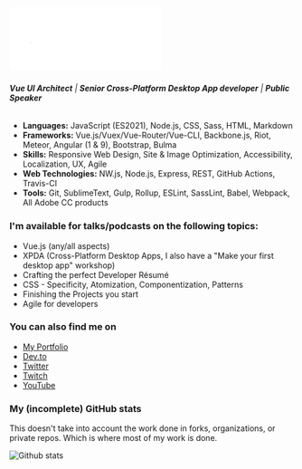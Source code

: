 <img src="https://raw.githubusercontent.com/TheJaredWilcurt/TheJaredWilcurt/master/TheJaredWilcurt.png" alt="The Jared Wilcurt logo" width="268" height="111">


###### ***Vue UI Architect*** | ***Senior Cross-Platform Desktop App developer*** | ***Public Speaker***

* **Languages:** JavaScript (ES2021), Node.js, CSS, Sass, HTML, Markdown
* **Frameworks:** Vue.js/Vuex/Vue-Router/Vue-CLI, Backbone.js, Riot, Meteor, Angular (1 & 9), Bootstrap, Bulma
* **Skills:** Responsive Web Design, Site & Image Optimization, Accessibility, Localization, UX, Agile
* **Web Technologies:** NW.js, Node.js, Express, REST, GitHub Actions, Travis-CI
* **Tools:** Git, SublimeText, Gulp, Rollup, ESLint, SassLint, Babel, Webpack, All Adobe CC products


### I'm available for talks/podcasts on the following topics:

* Vue.js (any/all aspects)
* XPDA (Cross-Platform Desktop Apps, I also have a "Make your first desktop app" workshop)
* Crafting the perfect Developer Résumé
* CSS - Specificity, Atomization, Componentization, Patterns
* Finishing the Projects you start
* Agile for developers


### You can also find me on

* [My Portfolio](https://TheJaredWilcurt.com)
* [Dev.to](https://dev.to/TheJaredWilcurt)
* [Twitter](https://twitter.com/@TheJaredWilcurt)
* [Twitch](https://twitch.com/TheJaredWilcurt)
* [YouTube](https://youtube.com/TheJaredWilcurt)


### My (incomplete) GitHub stats

This doesn't take into account the work done in forks, organizations, or private repos. Which is where most of my work is done.

![Github stats](https://github-readme-stats.vercel.app/api?username=TheJaredWilcurt&show_icons=true)
